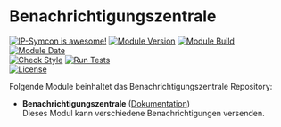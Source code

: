 # Benachrichtigungszentrale  

[![IP-Symcon is awesome!](https://img.shields.io/badge/IP--Symcon-5.5-blue.svg)](https://www.symcon.de)
[![Module Version](https://img.shields.io/badge/Module_Version-5.00-blue.svg)]()
[![Module Build](https://img.shields.io/badge/Module_Build-2-blue.svg)]()
[![Module Date](https://img.shields.io/badge/Module_Date-20210402-blue.svg)]()  
[![Check Style](https://github.com/ubittner/Benachrichtigungszentrale/workflows/Check%20Style/badge.svg)](https://github.com/ubittner/Benachrichtigungszentrale/actions)
[![Run Tests](https://github.com/ubittner/Benachrichtigungszentrale/workflows/Run%20Tests/badge.svg)](https://github.com/ubittner/Benachrichtigungszentrale/actions)  
[![License](https://img.shields.io/badge/License-CC%20BY--NC--SA%204.0-green.svg)](https://creativecommons.org/licenses/by-nc-sa/4.0/)

Folgende Module beinhaltet das Benachrichtigungszentrale Repository:

- __Benachrichtigungszentrale__ ([Dokumentation](Benachrichtigungszentrale))  
    Dieses Modul kann verschiedene Benachrichtigungen versenden.